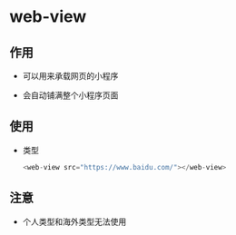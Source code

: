 # web-view

## 作用

- 可以用来承载网页的小程序

- 会自动铺满整个小程序页面

## 使用

- 类型

    ```js
    <web-view src="https://www.baidu.com/"></web-view>
    ```

## 注意

- 个人类型和海外类型无法使用
